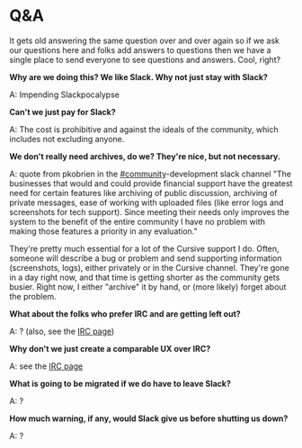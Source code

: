 # Q&A
 
It gets old answering the same question over and over again so if we ask our questions here and folks add answers to questions then we have a single place to send everyone to see questions and answers. Cool, right?
 
**Why are we doing this? We like Slack. Why not just stay with Slack?**
 
A: Impending Slackpocalypse
 
**Can't we just pay for Slack?**
 
A: The cost is prohibitive and against the ideals of the community, which includes not excluding anyone.
 
**We don't really need archives, do we? They're nice, but not necessary.**
 
A: quote from pkobrien in the [#community](/ep/search/?q=%23community)-development slack channel "The businesses that would and could provide financial support have the greatest need for certain features like archiving of public discussion, archiving of private messages, ease of working with uploaded files (like error logs and screenshots for tech support). Since meeting their needs only improves the system to the benefit of the entire community I have no problem with making those features a priority in any evaluation."
 
They're pretty much essential for a lot of the Cursive support I do. Often, someone will describe a bug or problem and send supporting information (screenshots, logs), either privately or in the Cursive channel. They're gone in a day right now, and that time is getting shorter as the community gets busier. Right now, I either "archive" it by hand, or (more likely) forget about the problem.
 
**What about the folks who prefer IRC and are getting left out?**
 
A: ? (also, see the [IRC page]([https://github.com/clojurians/clojurians-chat/wiki/IRC](https://github.com/clojurians/clojurians-chat/wiki/IRC)))
 
**Why don't we just create a comparable UX over IRC?**
 
A: see the [IRC page]([https://github.com/clojurians/clojurians-chat/wiki/IRC](https://github.com/clojurians/clojurians-chat/wiki/IRC))
 
**What is going to be migrated if we do have to leave Slack?**
 
A: ?
 
**How much warning, if any, would Slack give us before shutting us down?**
 
A: ?
 

